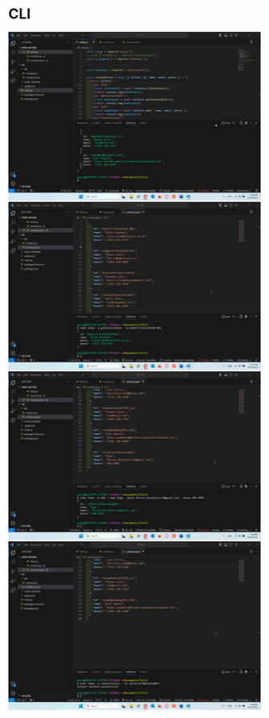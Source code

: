 # CLI
![Screen 1](https://github.com/Irulik/CLI/blob/main/Screen-1.png)
![Screen 2](https://github.com/Irulik/CLI/blob/readme/Screen-2.png)
![Screen 3](https://github.com/Irulik/CLI/blob/readme/Screen-3.png)
![Screen 4](https://github.com/Irulik/CLI/blob/readme/Screen-4.png)

